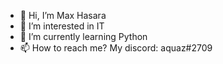 - 👋 Hi, I’m Max Hasara
- 👀 I’m interested in IT
- 🌱 I’m currently learning Python
- 📫 How to reach me? My discord: aquaz#2709           


